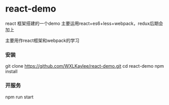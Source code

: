# react-demo
react 框架搭建的一个demo 主要运用react+es6+less+webpack，redux后期会加上

主要用作react框架和webpack的学习

### 安装

  git clone https://github.com/WXLKaylee/react-demo.git
  cd react-demo
  npm install

### 开服务

  npm run start
